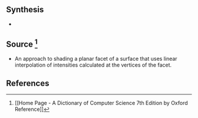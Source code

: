 ## Synthesis
- 
## Source [^1]
- An approach to shading a planar facet of a surface that uses linear interpolation of intensities calculated at the vertices of the facet.
## References

[^1]: [[Home Page - A Dictionary of Computer Science 7th Edition by Oxford Reference]]